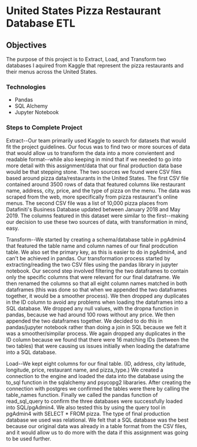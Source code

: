 # United States Pizza Restaurant Database ETL

## Objectives
The purpose of this project is to Extract, Load, and Transform two databases I aquired from Kaggle that represent the pizza restaurants and their menus across the United States.

### Technologies 
* Pandas
* SQL Alchemy
* Jupyter Notebook

### Steps to Complete Project
Extract--Our team primarily used Kaggle to search for datasets that would fit the project guidelines. Our focus was to find two or more sources of data that would allow us to transform the data into a more convientent and readable format--while also keeping in mind that if we needed to go into more detail with this assignment/data that our final production data base would be that stepping stone. The two sources we found were CSV files based around pizza data/restaurants in the United States. The first CSV file contained around 3500 rows of data that featured columns like restaurant name, address, city, price, and the type of pizza on the menu. The data was scraped from the web, more specifically from pizza restaurant's online menus. The second CSV file was a list of 10,000 pizza places from Datafiniti's Business Database updated between January 2018 and May 2019. The columns featured in this dataset were similar to the first--making our decision to use these two sources of data, with transformation in mind, easy.

Transform--We started by creating a schema/database table in pgAdmin4 that featured the table name and column names of our final prodcution table. We also set the primary key, as this is easier to do in pgAdmin4, and can't be achieved in pandas. Our transformation process started by extracting/reading the two CSV files using the pandas library in jupyter notebook. Our second step involved filtering the two dataframes to contain only the specific columns that were relevant for our final dataframe. We then renamed the columns so that all eight column names matched in both dataframes (this was done so that when we appended the two dataframes together, it would be a smoother process). We then dropped any duplicates in the ID column to avoid any problems when loading the dataframes into a SQL database. We dropped any null values, with the dropna function in pandas, because we had around 100 rows without any price. We then appended the two dataframes together. We decided to do this in pandas/jupyter notebook rather than doing a join in SQL because we felt it was a smoother/simpilar process. We again dropped any duplicates in the ID column because we found that there were 16 matching IDs (between the two tables) that were causing us issues initially when loading the dataframe into a SQL database.

Load--We kept eight columns for our final table. (ID, address, city latitude, longitude, price, restaurant name, and pizza_type.) We created a connection to the engine and loaded the data into the database using the to_sql function in the sqlalchemy and psycopg2 libararies. After creating the connection with postgres we confirmed the tables were there by calling the table_names function. Finally we called the pandas function of read_sql_query to confirm the three databases were successfully loaded into SQL/pgAdmin4. We also tested this by using the query tool in pgAdmin4 with SELECT * FROM pizza. The type of final production database we used was relational. We felt that a SQL database was the best because our original data was already in a table format from the CSV files, and it would allow us to do more with the data if this assignment was going to be used further.

